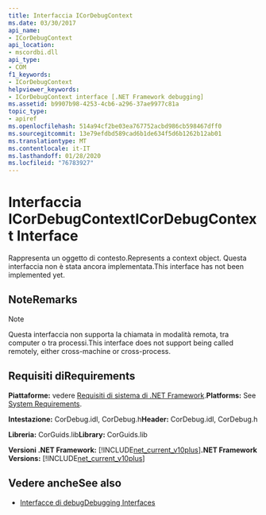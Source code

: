 ```yaml
---
title: Interfaccia ICorDebugContext
ms.date: 03/30/2017
api_name:
- ICorDebugContext
api_location:
- mscordbi.dll
api_type:
- COM
f1_keywords:
- ICorDebugContext
helpviewer_keywords:
- ICorDebugContext interface [.NET Framework debugging]
ms.assetid: b9907b98-4253-4cb6-a296-37ae9977c81a
topic_type:
- apiref
ms.openlocfilehash: 514a94cf2be03ea767752acbd986cb598467dff0
ms.sourcegitcommit: 13e79efdbd589cad6b1de634f5d6b1262b12ab01
ms.translationtype: MT
ms.contentlocale: it-IT
ms.lasthandoff: 01/28/2020
ms.locfileid: "76783927"
---
```

# <a name="icordebugcontext-interface"></a><span data-ttu-id="292b1-102">Interfaccia ICorDebugContext</span><span class="sxs-lookup"><span data-stu-id="292b1-102">ICorDebugContext Interface</span></span>

<span data-ttu-id="292b1-103">Rappresenta un oggetto di contesto.</span><span class="sxs-lookup"><span data-stu-id="292b1-103">Represents a context object.</span></span> <span data-ttu-id="292b1-104">Questa interfaccia non è stata ancora implementata.</span><span class="sxs-lookup"><span data-stu-id="292b1-104">This interface has not been implemented yet.</span></span>  
  
## <a name="remarks"></a><span data-ttu-id="292b1-105">Note</span><span class="sxs-lookup"><span data-stu-id="292b1-105">Remarks</span></span>  
  
> [!NOTE]
> <span data-ttu-id="292b1-106">Questa interfaccia non supporta la chiamata in modalità remota, tra computer o tra processi.</span><span class="sxs-lookup"><span data-stu-id="292b1-106">This interface does not support being called remotely, either cross-machine or cross-process.</span></span>  
  
## <a name="requirements"></a><span data-ttu-id="292b1-107">Requisiti di</span><span class="sxs-lookup"><span data-stu-id="292b1-107">Requirements</span></span>  
 <span data-ttu-id="292b1-108">**Piattaforme:** vedere [Requisiti di sistema di .NET Framework](../../../../docs/framework/get-started/system-requirements.md).</span><span class="sxs-lookup"><span data-stu-id="292b1-108">**Platforms:** See [System Requirements](../../../../docs/framework/get-started/system-requirements.md).</span></span>  
  
 <span data-ttu-id="292b1-109">**Intestazione:** CorDebug.idl, CorDebug.h</span><span class="sxs-lookup"><span data-stu-id="292b1-109">**Header:** CorDebug.idl, CorDebug.h</span></span>  
  
 <span data-ttu-id="292b1-110">**Libreria:** CorGuids.lib</span><span class="sxs-lookup"><span data-stu-id="292b1-110">**Library:** CorGuids.lib</span></span>  
  
 <span data-ttu-id="292b1-111">**Versioni .NET Framework:** [!INCLUDE[net_current_v10plus](../../../../includes/net-current-v10plus-md.md)]</span><span class="sxs-lookup"><span data-stu-id="292b1-111">**.NET Framework Versions:** [!INCLUDE[net_current_v10plus](../../../../includes/net-current-v10plus-md.md)]</span></span>  
  
## <a name="see-also"></a><span data-ttu-id="292b1-112">Vedere anche</span><span class="sxs-lookup"><span data-stu-id="292b1-112">See also</span></span>

- [<span data-ttu-id="292b1-113">Interfacce di debug</span><span class="sxs-lookup"><span data-stu-id="292b1-113">Debugging Interfaces</span></span>](debugging-interfaces.md)
